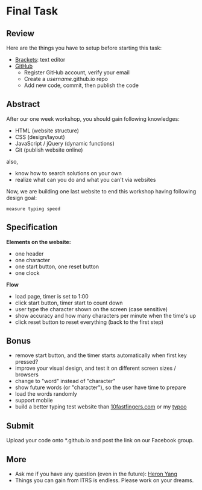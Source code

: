 # Final Task

## Review

Here are the things you have to setup before starting this task:

- [Brackets](http://brackets.io/): text editor
- [GitHub](https://pages.github.com)
    - Register GitHub account, verify your email
    - Create a *username*.github.io repo
    - Add new code, commit, then publish the code

## Abstract

After our one week workshop, you should gain following knowledges:

- HTML (website structure)
- CSS (design/layout)
- JavaScript / jQuery (dynamic functions)
- Git (publish website online)

also,

- know how to search solutions on your own
- realize what can you do and what you can't via websites

Now, we are building one last website to end this workshop having following design goal:

    measure typing speed

## Specification

**Elements on the website:**

- one header
- one character
- one start button, one reset button
- one clock

**Flow**
- load page, timer is set to 1:00
- click start button, timer start to count down
- user type the character shown on the screen (case sensitive)
- show accuracy and how many characters per minute when the time's up
- click reset button to reset everything (back to the first step)

## Bonus

- remove start button, and the timer starts automatically when first key pressed?
- improve your visual design, and test it on different screen sizes / browsers
- change to "word" instead of "character"
- show future words (or "character"), so the user have time to prepare
- load the words randomly
- support mobile
- build a better typing test website than [10fastfingers.com](http://10fastfingers.com/typing-test/english) or my [typoo](http://typoo.nctucs.net/)

## Submit

Upload your code onto \*.github.io and post the link on our Facebook group.

## More

- Ask me if you have any question (even in the future): [Heron Yang](https://www.facebook.com/heron.yang)
- Things you can gain from ITRS is endless. Please work on your dreams.
